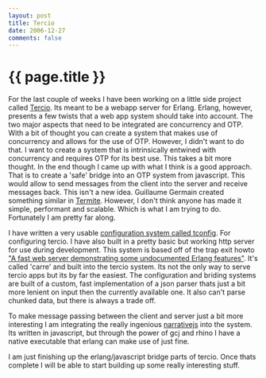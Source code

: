 ```yaml
---
layout: post
title: Tercio
date: 2006-12-27
comments: false
---
```


{{ page.title }}
================

For the last couple of weeks I have been working on a little side
project called [Tercio](http://code.google.com/p/tercio/). Its meant
to be a webapp server for Erlang. Erlang, however, presents a few
twists that a web app system should take into account. The two major
aspects that need to be integrated are concurrency and OTP. With a bit
of thought you can create a system that makes use of concurrency and
allows for the use of OTP. However, I didn't want to do that. I want
to create a system that is intrinsically entwined with concurrency and
requires OTP for its best use. This takes a bit more thought. In the
end though I came up with what I think is a good approach. That is to
create a 'safe' bridge into an OTP system from javascript. This would
allow to send messages from the client into the server and receive
messages back. This isn't a new idea. Guillaume Germain created
something similar in [Termite](http://toute.ca/). However, I don't
think anyone has made it simple, performant and scalable. Which is
what I am trying to do. Fortunately I am pretty far along.

I have written a very usable
[configuration system called tconfig](http://code.google.com/p/tercio/wiki/TConfig). For
configuring tercio. I have also built in a pretty basic but working
http server for use during development. This system is based off of
the trap exit howto
["A fast web server demonstrating some undocumented Erlang features"](http://wiki.trapexit.org/index.php/A_fast_web_server_demonstrating_some_undocumented_Erlang_features). It's
called 'carre' and built into the tercio system. Its not the only way
to serve tercio apps but its by far the easiest. The configuration and
briding systems are built of a custom, fast implementation of a json
parser thats just a bit more lenient on input then the currently
available one. It also can't parse chunked data, but there is always a
trade off.

To make message passing between the client and server just a bit more
interesting I am integrating the really ingenious
[narrativejs](http://neilmix.com/narrativejs/doc/index.html) into the
system. Its written in javascript, but through the power of gcj and
rhino I have a native executable that erlang can make use of just
fine.

I am just finishing up the erlang/javascript bridge parts of
tercio. Once thats complete I will be able to start building up some
really interesting stuff.
